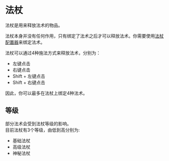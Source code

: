 # 法杖

法杖是用来释放法术的物品。

法杖本身并没有任何作用，只有绑定了法术之后才可以释放法术。你需要使用[法杖配置器](./Stave-Configurator)来绑定法术。

法杖可以通过4种施法方式来释放法术，分别为：

- 左键点击
- 右键点击
- Shift + 左键点击
- Shift + 右键点击

因此，你可以最多在法杖上绑定4种法术。

## 等级

部分法术会受到法杖等级的影响。  
目前法杖有3个等级，由低到高分别为:

- 基础法杖
- 高级法杖
- 神秘法杖

